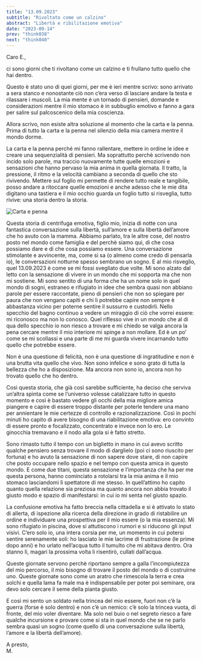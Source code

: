 ```yaml
---
title: "13.09.2023"
subtitle: "Rivoltato come un calzino"
abstract: "Libertà e ribilitazione emotiva"
date: "2023-09-14"
prev: "think038"
next: "think040"
---
```


Caro E.,

ci sono giorni che ti rivoltano come un calzino e ti frullano tutto quello che hai dentro.

Questo è stato uno di quei giorni, per me è ieri mentre scrivo: sono arrivato a sera stanco e nonostante ciò non c’era verso di lasciare andare la testa e rilassare i muscoli. La mia mente è un tornado di pensieri, domande e considerazioni mentre il mio stomaco è in subbuglio emotivo e fanno a gara per salire sul palcoscenico della mia coscienza. 

Allora scrivo, non esiste altra soluzione al momento che la carta e la penna. Prima di tutto la carta e la penna nel silenzio della mia camera mentre il mondo dorme.

La carta e la penna perché mi fanno rallentare, mettere in ordine le idee e creare una sequenzialità di pensieri. Ma soprattutto perchè scrivendo non incido solo parole, ma traccio nuovamente tutte quelle emozioni e sensazioni che hanno pervaso la mia anima in quella giornata. Il tratto, la pressione, il ritmo e la velocità cambiano a seconda di quello che sto rivivendo. Mettere sul foglio mi permette di rendere tutto reale e tangibile, posso andare a ritoccare quelle emozioni e anche adesso che le mie dita digitano una tastiera e il mio occhio guarda un foglio tutto si risveglia, tutto rivive: una storia dentro la storia.

![Carta e penna](/images/carta-e-penna.jpg "La mappa delle azioni")

Questa storia di centrifuga emotiva, figlio mio, inizia di notte con una fantastica conversazione sulla libertà, sull’amore e sulla libertà dell’amore che ho avuto con la mamma. Abbiamo parlato, tra le altre cose, del nostro posto nel mondo come famiglia e del perchè siamo qui, di che cosa possiamo dare e di che cosa possiamo essere. Una conversazione stimolante e avvincente, ma, come si sa (o almeno come credo di pensarla io), le conversazioni notturne spesso sembrano un sogno. E al mio risveglio, quel 13.09.2023 è come se mi fossi svegliato due volte. Mi sono alzato dal letto con la sensazione di vivere in un mondo che mi sopporta ma che non mi sostiene. Mi sono sentito di una forma che ha un nome solo in quel mondo di sogni, estraneo e rifugiato in idee che sembra quasi non abbiano parole per essere raccontate, pieno di pensieri che non so spiegare per paura che non vengano capiti e chi li potrebbe capire non sempre è abbastanza vicino per poterne sentire il sussurro e custodirli. Nello specchio del bagno continuo a vedere un miraggio di ciò che vorrei essere: mi riconosco ma non lo conosco. Quel riflesso vive in un mondo che al di qua dello specchio io non riesco a trovare e mi chiedo se valga ancora la pena cercare mentre il mio interiore mi spinge a non mollare. Ed è un po’ come se mi scollassi e una parte di me mi guarda vivere incarnando tutto quello che potrebbe essere.

Non è una questione di felicità, non è una questione di ingratitudine e non è una brutta vita quello che vivo. Non sono infelice e sono grato di tutta la bellezza che ho a disposizione. Ma ancora non sono io, ancora non ho trovato quello che ho dentro.

Così questa storia, che già così sarebbe sufficiente, ha deciso che serviva un’altra spinta come se l’universo volesse catalizzare tutto in questo momento e così è bastato vedere gli occhi della mia migliore amica piangere e capire di essere troppo distante per poterle tendere una mano per annientare le mie certezze di controllo e razionalizzazione. Così in pochi minuti ho capito di avere bisogno di una riabilitazione emotiva: ero convinto di essere pronto e focalizzato, concentrato e invece non lo ero. Le ginocchia tremavano e il nodo alla gola si è fatto stretto.

Sono rimasto tutto il tempo con un biglietto in mano in cui avevo scritto qualche pensiero senza trovare il modo di darglielo (poi ci sono riuscito per fortuna) e ho avuto la sensazione di non sapere dove stare, di non capire che posto occupare nello spazio e nel tempo con questa amica in questo mondo. E come due titani, questa sensazione e l’importanza che ha per me questa persona, hanno cominciato a rotolarsi tra la mia anima e il mio stomaco lasciandomi lì spettatore di me stesso. In quell’attimo ho capito quanto quella relazione sia preziosa ma quanto ancora non abbia trovato il giusto modo e spazio di manifestarsi: in cui io mi senta nel giusto spazio.

La confusione emotiva ha fatto breccia nella cittadella e si è attivato lo stato di allerta, di ispezione alla ricerca della direzione in grado di ristabilire un ordine e individuare una prospettiva per il mio essere (o la mia essenza). Mi sono rifugiato in piscina, dove si attutiscono i rumori e si riducono gli input visivi. C’ero solo io, una intera corsia per me, un momento in cui potersi sentire serenamente soli: ho lasciato le mie lacrime di frustrazione (le prime dopo anni) e ho urlato nell’acqua tutto il tumulto che mi abitava dentro. Ora stanno lì, magari la prossima volta li risentirò, cullati dall’acqua.

Queste giornate servono perchè riportano sempre a galla l’incompiutezza del mio percorso, il mio bisogno di trovare il posto del mondo o di costruirne uno. Queste giornate sono come un aratro che rimescola la terra e crea solchi e quella lama fa male ma è indispensabile per poter poi seminare, ora devo solo cercare il seme della pianta giusto.

E così mi sento un soldato nella trincea del mio essere, fuori non c’è la guerra (forse è solo dentro) e non c’è un nemico: c’è solo la trincea vuota, di fronte, del mio voler diventare. Ma  solo nel buio o nel segreto riesco a fare qualche incursione e provare  come si sta in quel mondo che se ne parlo sembra quasi un sogno (come quello di una conversazione sulla libertà, l’amore e la libertà dell’amore).

A presto,  
M.